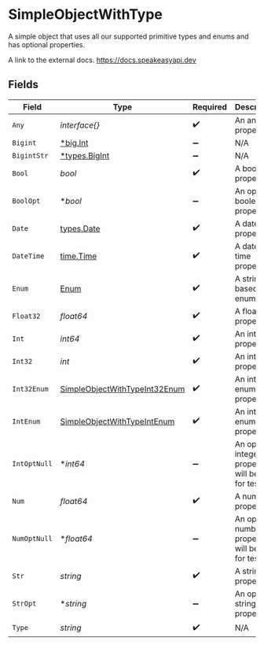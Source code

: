 # SimpleObjectWithType

A simple object that uses all our supported primitive types and enums and has optional properties.

A link to the external docs.
<https://docs.speakeasyapi.dev>


## Fields

| Field                                                                                 | Type                                                                                  | Required                                                                              | Description                                                                           | Example                                                                               |
| ------------------------------------------------------------------------------------- | ------------------------------------------------------------------------------------- | ------------------------------------------------------------------------------------- | ------------------------------------------------------------------------------------- | ------------------------------------------------------------------------------------- |
| `Any`                                                                                 | *interface{}*                                                                         | :heavy_check_mark:                                                                    | An any property.                                                                      |                                                                                       |
| `Bigint`                                                                              | [*big.Int](https://pkg.go.dev/math/big#Int)                                           | :heavy_minus_sign:                                                                    | N/A                                                                                   |                                                                                       |
| `BigintStr`                                                                           | [*types.BigInt](../../types/bigint.md)                                                | :heavy_minus_sign:                                                                    | N/A                                                                                   |                                                                                       |
| `Bool`                                                                                | *bool*                                                                                | :heavy_check_mark:                                                                    | A boolean property.                                                                   | true                                                                                  |
| `BoolOpt`                                                                             | **bool*                                                                               | :heavy_minus_sign:                                                                    | An optional boolean property.                                                         | true                                                                                  |
| `Date`                                                                                | [types.Date](../../types/date.md)                                                     | :heavy_check_mark:                                                                    | A date property.                                                                      | 2020-01-01                                                                            |
| `DateTime`                                                                            | [time.Time](https://pkg.go.dev/time#Time)                                             | :heavy_check_mark:                                                                    | A date-time property.                                                                 | 2020-01-01T00:00:00Z                                                                  |
| `Enum`                                                                                | [Enum](../../models/shared/enum.md)                                                   | :heavy_check_mark:                                                                    | A string based enum                                                                   | two                                                                                   |
| `Float32`                                                                             | *float64*                                                                             | :heavy_check_mark:                                                                    | A float32 property.                                                                   | 2.2222222                                                                             |
| `Int`                                                                                 | *int64*                                                                               | :heavy_check_mark:                                                                    | An integer property.                                                                  | 999999                                                                                |
| `Int32`                                                                               | *int*                                                                                 | :heavy_check_mark:                                                                    | An int32 property.                                                                    | 1                                                                                     |
| `Int32Enum`                                                                           | [SimpleObjectWithTypeInt32Enum](../../models/shared/simpleobjectwithtypeint32enum.md) | :heavy_check_mark:                                                                    | An int32 enum property.                                                               | 69                                                                                    |
| `IntEnum`                                                                             | [SimpleObjectWithTypeIntEnum](../../models/shared/simpleobjectwithtypeintenum.md)     | :heavy_check_mark:                                                                    | An integer enum property.                                                             | 3                                                                                     |
| `IntOptNull`                                                                          | **int64*                                                                              | :heavy_minus_sign:                                                                    | An optional integer property will be null for tests.                                  | 999999                                                                                |
| `Num`                                                                                 | *float64*                                                                             | :heavy_check_mark:                                                                    | A number property.                                                                    | 1.1                                                                                   |
| `NumOptNull`                                                                          | **float64*                                                                            | :heavy_minus_sign:                                                                    | An optional number property will be null for tests.                                   | 1.1                                                                                   |
| `Str`                                                                                 | *string*                                                                              | :heavy_check_mark:                                                                    | A string property.                                                                    | example                                                                               |
| `StrOpt`                                                                              | **string*                                                                             | :heavy_minus_sign:                                                                    | An optional string property.                                                          | optional example                                                                      |
| `Type`                                                                                | *string*                                                                              | :heavy_check_mark:                                                                    | N/A                                                                                   |                                                                                       |